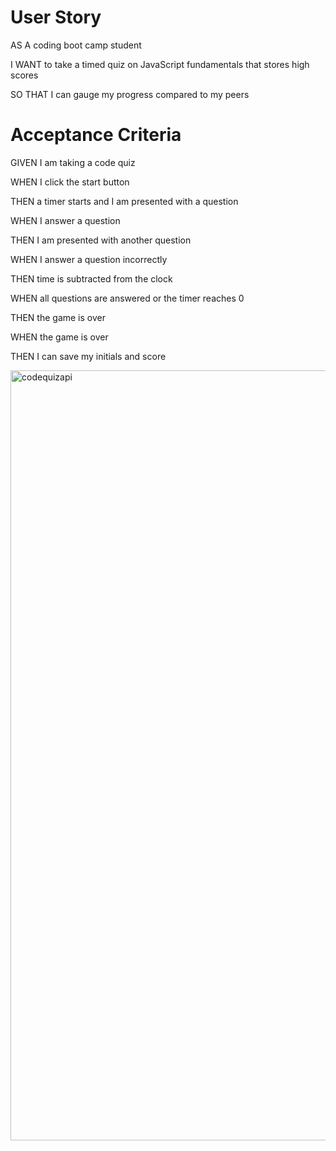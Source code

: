 # User Story

AS A coding boot camp student

I WANT to take a timed quiz on JavaScript fundamentals that stores high scores

SO THAT I can gauge my progress compared to my peers


# Acceptance Criteria

GIVEN I am taking a code quiz

WHEN I click the start button

THEN a timer starts and I am presented with a question

WHEN I answer a question

THEN I am presented with another question

WHEN I answer a question incorrectly

THEN time is subtracted from the clock

WHEN all questions are answered or the timer reaches 0

THEN the game is over

WHEN the game is over

THEN I can save my initials and score

<img width="1232" alt="codequizapi" src="https://github.com/Ladywiz09/codequizapi/assets/105811958/048aae57-71f4-45b8-9dc0-255287bb3ce3">

